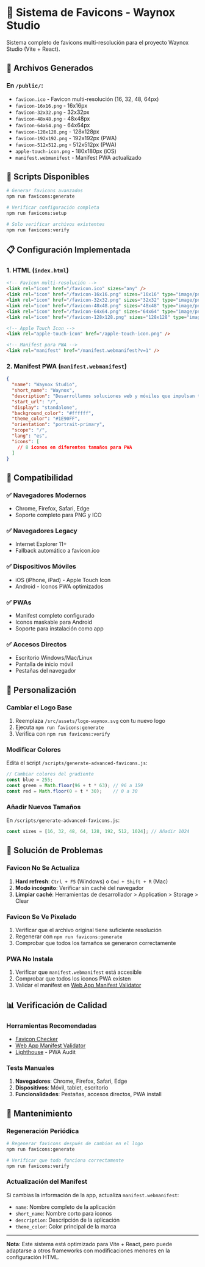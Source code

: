 # 🎨 Sistema de Favicons - Waynox Studio

Sistema completo de favicons multi-resolución para el proyecto Waynox Studio (Vite + React).

## 📁 Archivos Generados

### En `/public/`:
- `favicon.ico` - Favicon multi-resolución (16, 32, 48, 64px)
- `favicon-16x16.png` - 16x16px
- `favicon-32x32.png` - 32x32px  
- `favicon-48x48.png` - 48x48px
- `favicon-64x64.png` - 64x64px
- `favicon-128x128.png` - 128x128px
- `favicon-192x192.png` - 192x192px (PWA)
- `favicon-512x512.png` - 512x512px (PWA)
- `apple-touch-icon.png` - 180x180px (iOS)
- `manifest.webmanifest` - Manifest PWA actualizado

## 🚀 Scripts Disponibles

```bash
# Generar favicons avanzados
npm run favicons:generate

# Verificar configuración completa
npm run favicons:setup

# Solo verificar archivos existentes
npm run favicons:verify
```

## 📋 Configuración Implementada

### 1. HTML (`index.html`)
```html
<!-- Favicon multi-resolución -->
<link rel="icon" href="/favicon.ico" sizes="any" />
<link rel="icon" href="/favicon-16x16.png" sizes="16x16" type="image/png" />
<link rel="icon" href="/favicon-32x32.png" sizes="32x32" type="image/png" />
<link rel="icon" href="/favicon-48x48.png" sizes="48x48" type="image/png" />
<link rel="icon" href="/favicon-64x64.png" sizes="64x64" type="image/png" />
<link rel="icon" href="/favicon-128x128.png" sizes="128x128" type="image/png" />

<!-- Apple Touch Icon -->
<link rel="apple-touch-icon" href="/apple-touch-icon.png" />

<!-- Manifest para PWA -->
<link rel="manifest" href="/manifest.webmanifest?v=1" />
```

### 2. Manifest PWA (`manifest.webmanifest`)
```json
{
  "name": "Waynox Studio",
  "short_name": "Waynox",
  "description": "Desarrollamos soluciones web y móviles que impulsan tu negocio",
  "start_url": "/",
  "display": "standalone",
  "background_color": "#ffffff",
  "theme_color": "#1E90FF",
  "orientation": "portrait-primary",
  "scope": "/",
  "lang": "es",
  "icons": [
    // 8 iconos en diferentes tamaños para PWA
  ]
}
```

## 🎯 Compatibilidad

### ✅ Navegadores Modernos
- Chrome, Firefox, Safari, Edge
- Soporte completo para PNG y ICO

### ✅ Navegadores Legacy  
- Internet Explorer 11+
- Fallback automático a favicon.ico

### ✅ Dispositivos Móviles
- iOS (iPhone, iPad) - Apple Touch Icon
- Android - Iconos PWA optimizados

### ✅ PWAs
- Manifest completo configurado
- Iconos maskable para Android
- Soporte para instalación como app

### ✅ Accesos Directos
- Escritorio Windows/Mac/Linux
- Pantalla de inicio móvil
- Pestañas del navegador

## 🔧 Personalización

### Cambiar el Logo Base
1. Reemplaza `/src/assets/logo-waynox.svg` con tu nuevo logo
2. Ejecuta `npm run favicons:generate`
3. Verifica con `npm run favicons:verify`

### Modificar Colores
Edita el script `/scripts/generate-advanced-favicons.js`:
```javascript
// Cambiar colores del gradiente
const blue = 255;
const green = Math.floor(96 + t * 63); // 96 a 159
const red = Math.floor(0 + t * 30);    // 0 a 30
```

### Añadir Nuevos Tamaños
En `/scripts/generate-advanced-favicons.js`:
```javascript
const sizes = [16, 32, 48, 64, 128, 192, 512, 1024]; // Añadir 1024
```

## 🐛 Solución de Problemas

### Favicon No Se Actualiza
1. **Hard refresh**: `Ctrl + F5` (Windows) o `Cmd + Shift + R` (Mac)
2. **Modo incógnito**: Verificar sin caché del navegador
3. **Limpiar caché**: Herramientas de desarrollador > Application > Storage > Clear

### Favicon Se Ve Pixelado
1. Verificar que el archivo original tiene suficiente resolución
2. Regenerar con `npm run favicons:generate`
3. Comprobar que todos los tamaños se generaron correctamente

### PWA No Instala
1. Verificar que `manifest.webmanifest` está accesible
2. Comprobar que todos los iconos PWA existen
3. Validar el manifest en [Web App Manifest Validator](https://manifest-validator.appspot.com/)

## 📊 Verificación de Calidad

### Herramientas Recomendadas
- [Favicon Checker](https://realfavicongenerator.net/favicon_checker)
- [Web App Manifest Validator](https://manifest-validator.appspot.com/)
- [Lighthouse](https://developers.google.com/web/tools/lighthouse) - PWA Audit

### Tests Manuales
1. **Navegadores**: Chrome, Firefox, Safari, Edge
2. **Dispositivos**: Móvil, tablet, escritorio
3. **Funcionalidades**: Pestañas, accesos directos, PWA install

## 🔄 Mantenimiento

### Regeneración Periódica
```bash
# Regenerar favicons después de cambios en el logo
npm run favicons:generate

# Verificar que todo funciona correctamente
npm run favicons:verify
```

### Actualización del Manifest
Si cambias la información de la app, actualiza `manifest.webmanifest`:
- `name`: Nombre completo de la aplicación
- `short_name`: Nombre corto para iconos
- `description`: Descripción de la aplicación
- `theme_color`: Color principal de la marca

---

**Nota**: Este sistema está optimizado para Vite + React, pero puede adaptarse a otros frameworks con modificaciones menores en la configuración HTML.
